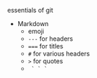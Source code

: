 essentials of git

* Markdown
  * emoji
  * `---` for headers
  * `===` for titles
  * `#` for various headers
  * `>` for quotes
  * <code> &#96; &#96; &#96; </code>
